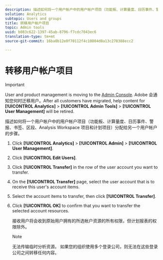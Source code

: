 ```yaml
---
description: 描述如何将一个用户帐户中的用户帐户项目（功能板、计算量度、日历事件、警报、书签、区段、Analysis Workspace 项目和计划项目）分配给另一个用户帐户的步骤。
solution: Analytics
subtopic: Users and groups
title: 转移用户帐户项目
topic: Admin tools
uuid: b083c622-1397-45ab-8796-f7cdc7043ec6
translation-type: tm+mt
source-git-commit: 16ba0b12e0f70112f4c10804d0a13c278388ecc2

---
```



# 转移用户帐户项目

>[!IMPORTANT]
>
>User and product management is moving to the [Admin Console](https://helpx.adobe.com/enterprise/using/admin-console.html). Adobe 会通知您何时迁移用户。After all customers have migrated, help content for **[!UICONTROL Analytics]** &gt; **[!UICONTROL Admin Tools]** &gt; **[!UICONTROL User Management]** will be retired.

描述如何将一个用户帐户中的用户帐户项目（功能板、计算量度、日历事件、警报、书签、区段、Analysis Workspace 项目和计划项目）分配给另一个用户帐户的步骤。

1. Click **[!UICONTROL Analytics]** &gt; **[!UICONTROL Admin]** &gt; **[!UICONTROL User Management]**.
1. Click **[!UICONTROL Edit Users]**.
1. Click **[!UICONTROL Transfer]** in the row of the user account you want to transfer.
1. On the **[!UICONTROL Transfer]** page, select the user account that is to receive this user's account items.
1. Select the account items to transfer, then click **[!UICONTROL Transfer]**.
1. Click **[!UICONTROL OK]** to confirm that you want to transfer the selected account resources.

   接收用户将会收到原始用户拥有的所选帐户资源的所有权限，但计划报表的权限除外。

   >[!NOTE]
   >
   >无法传输临时分析资源。 如果您的组织使用多个登录公司，则无法在这些登录公司之间转移任何内容。

